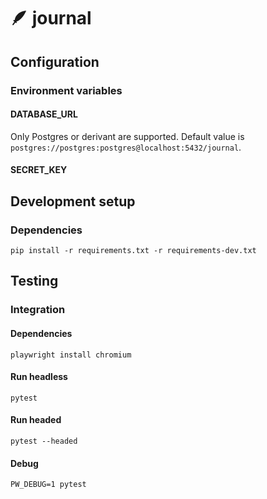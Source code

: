 # 🪶 journal

## Configuration

### Environment variables

#### DATABASE_URL

Only Postgres or derivant are supported. Default value is `postgres://postgres:postgres@localhost:5432/journal`.

#### SECRET_KEY

## Development setup

### Dependencies

    pip install -r requirements.txt -r requirements-dev.txt

## Testing

### Integration

#### Dependencies

    playwright install chromium

#### Run headless

    pytest

#### Run headed

    pytest --headed

#### Debug

    PW_DEBUG=1 pytest